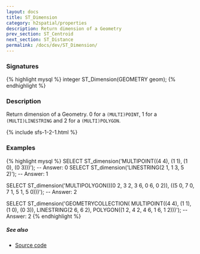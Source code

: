 ```yaml
---
layout: docs
title: ST_Dimension
category: h2spatial/properties
description: Return dimension of a Geometry
prev_section: ST_Centroid
next_section: ST_Distance
permalink: /docs/dev/ST_Dimension/
---
```


### Signatures

{% highlight mysql %}
integer ST_Dimension(GEOMETRY geom);
{% endhighlight %}

### Description

Return dimension of a Geometry. 0 for a `(MULTI)POINT`, 1 for a `(MULTI)LINESTRING` and 2 for a `(MULTI)POLYGON`.

{% include sfs-1-2-1.html %}

### Examples

{% highlight mysql %}
SELECT ST_dimension('MULTIPOINT((4 4), (1 1), (1 0), (0 3)))');
-- Answer: 0
SELECT ST_dimension('LINESTRING(2 1, 1 3, 5 2)');
-- Answer: 1

SELECT ST_dimension('MULTIPOLYGON(((0 2, 3 2, 3 6, 0 6, 0 2)), 
                     ((5 0, 7 0, 7 1, 5 1, 5 0)))');
-- Answer: 2

SELECT ST_dimension('GEOMETRYCOLLECTION(
                        MULTIPOINT((4 4), (1 1), (1 0), (0 3)), 
                        LINESTRING(2 6, 6 2), 
                        POLYGON((1 2, 4 2, 4 6, 1 6, 1 2)))');
-- Answer: 2
{% endhighlight %}

##### See also

* <a href="https://github.com/irstv/H2GIS/blob/master/h2spatial/src/main/java/org/h2gis/h2spatial/internal/function/spatial/properties/ST_Dimension.java" target="_blank">Source code</a>
